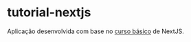 # tutorial-nextjs

Aplicação desenvolvida com base no [curso básico](https://nextjs.org/learn/basics/create-nextjs-app) de NextJS.
